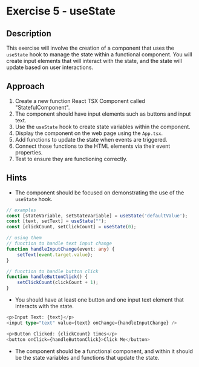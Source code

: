 # Exercise 5 - useState

## Description

This exercise will involve the creation of a component that uses the `useState` hook to manage the state within a functional component. You will create input elements that will interact with the state, and the state will update based on user interactions.

## Approach

1. Create a new function React TSX Component called "StatefulComponent".
2. The component should have input elements such as buttons and input text.
3. Use the `useState` hook to create state variables within the component.
4. Display the component on the web page using the `App.tsx`.
5. Add functions to update the state when events are triggered.
6. Connect those functions to the HTML elements via their event properties.
7. Test to ensure they are functioning correctly.

## Hints

- The component should be focused on demonstrating the use of the `useState` hook.

```typescript
// examples
const [stateVariable, setStateVariable] = useState('defaultValue');
const [text, setText] = useState("");
const [clickCount, setClickCount] = useState(0);

// using them
// function to handle text input change
function handleInputChange(event: any) {
    setText(event.target.value);
}

// function to handle button click
function handleButtonClick() {
    setClickCount(clickCount + 1);
}
```

- You should have at least one button and one input text element that interacts with the state.

```typescript
<p>Input Text: {text}</p>
<input type="text" value={text} onChange={handleInputChange} />

<p>Button Clicked: {clickCount} times</p>
<button onClick={handleButtonClick}>Click Me</button>
```

- The component should be a functional component, and within it should be the state variables and functions that update the state.